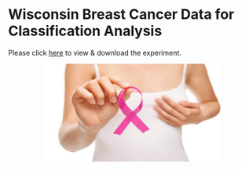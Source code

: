 # Wisconsin Breast Cancer Data for Classification Analysis


Please click [here](https://gallery.azure.ai/Experiment/Breast-Cancer-2) to view & download the experiment.


<p align="center">
  <img src="Breast_Cancer_Images/breast-cancer-thinkstock-759.jpg",alt="neofetch" align="middle" height="200px">
  </p>
